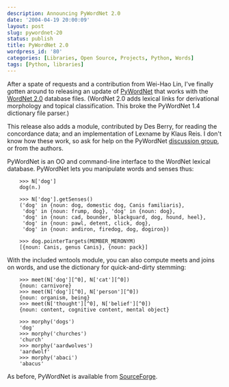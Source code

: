 ```yaml
---
description: Announcing PyWordNet 2.0
date: '2004-04-19 20:00:09'
layout: post
slug: pywordnet-20
status: publish
title: PyWordNet 2.0
wordpress_id: '80'
categories: [Libraries, Open Source, Projects, Python, Words]
tags: [Python, libraries]
---
```


After a spate of requests and a contribution from Wei-Hao Lin, I've finally gotten around to releasing an update of [PyWordNet](http://pywordnet.sourceforge.net/) that works with the [WordNet 2.0](http://www.cogsci.princeton.edu/~wn/) database files.  (WordNet 2.0 adds lexical links for derivational morphology and topical classification.  This broke the PyWordNet 1.4 dictionary file parser.)

This release also adds a module, contributed by Des Berry, for reading the concordance data; and an implementation of Lexname by Klaus Reis.  I don't know how these work, so ask for help on the PyWordNet [discussion group](https://sourceforge.net/forum/forum.php?forum_id=86245), or from the authors.

PyWordNet is an OO and command-line interface to the WordNet lexical database.  PyWordNet lets you manipulate words and senses thus:

        >>> N['dog']
        dog(n.)

        >>> N['dog'].getSenses()
        ('dog' in {noun: dog, domestic dog, Canis familiaris},
         'dog' in {noun: frump, dog}, 'dog' in {noun: dog},
         'dog' in {noun: cad, bounder, blackguard, dog, hound, heel},
         'dog' in {noun: pawl, detent, click, dog},
         'dog' in {noun: andiron, firedog, dog, dogiron})

        >>> dog.pointerTargets(MEMBER_MERONYM)
        [{noun: Canis, genus Canis}, {noun: pack}]

With the included wntools module, you can also compute meets and joins on words, and use the dictionary for quick-and-dirty stemming:

        >>> meet(N['dog'][^0], N['cat'][^0])
        {noun: carnivore}
        >>> meet(N['dog'][^0], N['person'][^0])
        {noun: organism, being}
        >>> meet(N['thought'][^0], N['belief'][^0])
        {noun: content, cognitive content, mental object}

        >>> morphy('dogs')
        'dog'
        >>> morphy('churches')
        'church'
        >>> morphy('aardwolves')
        'aardwolf'
        >>> morphy('abaci')
        'abacus'

As before, PyWordNet is available from [SourceForge](https://sourceforge.net/projects/pywordnet/).
